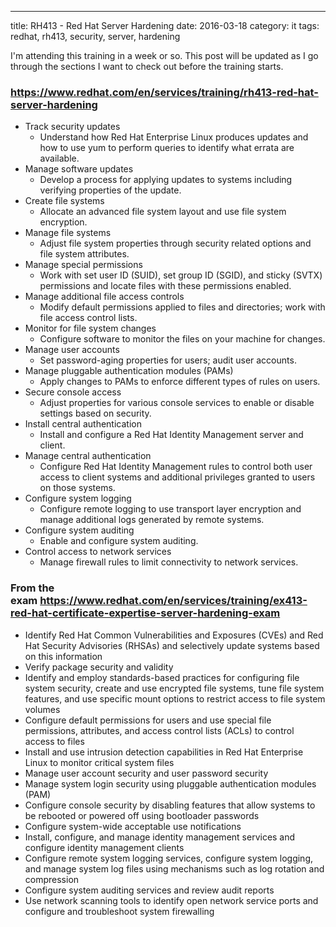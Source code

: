 ---
title: RH413 - Red Hat Server Hardening
date: 2016-03-18
category: it
tags: redhat, rh413, security, server, hardening

I'm attending this training in a week or so. This post will be updated as I go through the sections I want to check out before the training starts.

### https://www.redhat.com/en/services/training/rh413-red-hat-server-hardening

- Track security updates
    - Understand how Red Hat Enterprise Linux produces updates and how to use yum to perform queries to identify what errata are available.
- Manage software updates
    - Develop a process for applying updates to systems including verifying properties of the update.
- Create file systems
    - Allocate an advanced file system layout and use file system encryption.
- Manage file systems
    - Adjust file system properties through security related options and file system attributes.
- Manage special permissions
    - Work with set user ID (SUID), set group ID (SGID), and sticky (SVTX) permissions and locate files with these permissions enabled.
- Manage additional file access controls
    - Modify default permissions applied to files and directories; work with file access control lists.
- Monitor for file system changes
    - Configure software to monitor the files on your machine for changes.
- Manage user accounts
    - Set password-aging properties for users; audit user accounts.
- Manage pluggable authentication modules (PAMs)
    - Apply changes to PAMs to enforce different types of rules on users.
- Secure console access
    - Adjust properties for various console services to enable or disable settings based on security.
- Install central authentication
    - Install and configure a Red Hat Identity Management server and client.
- Manage central authentication
    - Configure Red Hat Identity Management rules to control both user access to client systems and additional privileges granted to users on those systems.
- Configure system logging
    - Configure remote logging to use transport layer encryption and manage additional logs generated by remote systems.
- Configure system auditing
    - Enable and configure system auditing.
- Control access to network services
    - Manage firewall rules to limit connectivity to network services.

### From the exam https://www.redhat.com/en/services/training/ex413-red-hat-certificate-expertise-server-hardening-exam

- Identify Red Hat Common Vulnerabilities and Exposures (CVEs) and Red Hat Security Advisories (RHSAs) and selectively update systems based on this information
- Verify package security and validity
- Identify and employ standards-based practices for configuring file system security, create and use encrypted file systems, tune file system features, and use specific mount options to restrict access to file system volumes
- Configure default permissions for users and use special file permissions, attributes, and access control lists (ACLs) to control access to files
- Install and use intrusion detection capabilities in Red Hat Enterprise Linux to monitor critical system files
- Manage user account security and user password security
- Manage system login security using pluggable authentication modules (PAM)
- Configure console security by disabling features that allow systems to be rebooted or powered off using bootloader passwords
- Configure system-wide acceptable use notifications
- Install, configure, and manage identity management services and configure identity management clients
- Configure remote system logging services, configure system logging, and manage system log files using mechanisms such as log rotation and compression
- Configure system auditing services and review audit reports
- Use network scanning tools to identify open network service ports and configure and troubleshoot system firewalling
